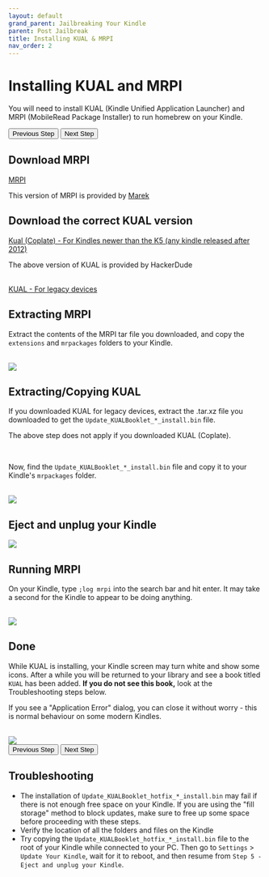 ```yaml
---
layout: default
grand_parent: Jailbreaking Your Kindle
parent: Post Jailbreak
title: Installing KUAL & MRPI
nav_order: 2
---
```


# Installing KUAL and MRPI
You will need to install KUAL (Kindle Unified Application Launcher) and MRPI (MobileRead Package Installer) to run homebrew on your Kindle.

<div id="guide">
    <div class="buttons">
        <button class="btn btn-orange" id="prev">Previous Step</button>
        <span id="stepCounter"></span>
        <button class="btn btn-green" id="next">Next Step</button>
    </div>
    <div id="stepwrapper" class="stepwrapper">
        <div class="step">
            <h2>Download MRPI</h2>
            <div class="stepContent">
                <a href="https://fw.notmarek.com/khf/kual-mrinstaller-khf.tar.xz" class="btn btn-purple">MRPI</a>
                <p>This version of MRPI is provided by <a href="https://fw.notmarek.com/khf/">Marek</a></p>
            </div>
        </div>
        <div class="step">
            <h2>Download the correct KUAL version</h2>
            <div class="stepContent">
                <a href="./Update_KUALBooklet_HDRepack.bin" class="btn btn-purple">Kual (Coplate) - For Kindles newer than the K5 (any kindle released after 2012)</a>
                <p>The above version of KUAL is provided by HackerDude</p>
                <br/>
                <a href="https://storage.gra.cloud.ovh.net/v1/AUTH_2ac4bfee353948ec8ea7fd1710574097/mr-public/KUAL/KUAL-v2.7.37-gfcb45b5-20250419.tar.xz" class="btn btn-purple">KUAL - For legacy devices</a>
            </div>
        </div>
        <div class="step">
            <h2>Extracting MRPI</h2>
            <div class="stepContent">
            <p>Extract the contents of the MRPI tar file you downloaded, and copy the <code>extensions</code> and <code>mrpackages</code> folders to your Kindle.</p>
            <br/>
            <img src="./mrpackages_extensions_folders.png" />
            </div>
        </div>
        <div class="step">
            <h2>Extracting/Copying KUAL</h2>
            <div class="stepContent">
                <p>If you downloaded KUAL for legacy devices, extract the .tar.xz file you downloaded to get the <code>Update_KUALBooklet_*_install.bin</code> file.</p>
                <p>The above step does not apply if you downloaded KUAL (Coplate).</p>
                <br/>
                <p>Now, find the <code>Update_KUALBooklet_*_install.bin</code> file and copy it to your Kindle's <code>mrpackages</code> folder.</p>
                <br/>
                <img src="./kual_install_bin.png" />
            </div>
        </div>
        <div class="step">
            <h2>Eject and unplug your Kindle</h2>
            <div class="stepContent">
                <img src="./eject.png" />
            </div>
        </div>
        <div class="step">
            <h2>Running MRPI</h2>
            <div class="stepContent">
                <p>On your Kindle, type <code>;log mrpi</code> into the search bar and hit enter. It may take a second for the Kindle to appear to be doing anything.</p>
                <br/>
                <img src="./run_dispatch.png" />
            </div>
        </div>
        <div class="step">
            <h2>Done</h2>
            <div class="stepContent">
                <p>While KUAL is installing, your Kindle screen may turn white and show some icons. After a while you will be returned to your library and see a book titled <code>KUAL</code> has been added. <strong>If you do not see this book,</strong> look at the Troubleshooting steps below.</p>
                <p class="highlight">If you see a "Application Error" dialog, you can close it without worry - this is normal behaviour on some modern Kindles.</p>
                <br/>
                <img src="./success.png" />
            </div>
        </div>    
    </div>
    <div class="buttons">
        <button class="btn btn-orange" id="prev">Previous Step</button>
        <span id="stepCounter"></span>
        <button class="btn btn-green" id="next">Next Step</button>
    </div>
</div>
<script>new Guide("guide", "../disable-ota", "Disabling OTA Updates");</script>

## Troubleshooting
- The installation of `Update_KUALBooklet_hotfix_*_install.bin` may fail if there is not enough free space on your Kindle. If you are using the "fill storage" method to block updates, make sure to free up some space before proceeding with these steps.
- Verify the location of all the folders and files on the Kindle
- Try copying the `Update_KUALBooklet_hotfix_*_install.bin` file to the root of your Kindle while connected to your PC. Then go to `Settings` > `Update Your Kindle`, wait for it to reboot, and then resume from `Step 5 - Eject and unplug your Kindle`.